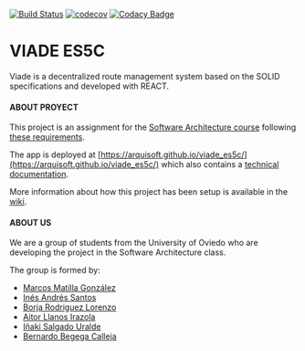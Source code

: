 [![Build Status](https://travis-ci.org/Arquisoft/viade_es5c.svg?branch=master)](https://travis-ci.org/Arquisoft/viade_es5c)
[![codecov](https://codecov.io/gh/Arquisoft/viade_es5c/branch/master/graph/badge.svg)](https://codecov.io/gh/Arquisoft/viade_es5c)
[![Codacy Badge](https://api.codacy.com/project/badge/Grade/6719d7bca5d443f2abfe1ebcac953601)](https://www.codacy.com/gh/Arquisoft/viade_es5c?utm_source=github.com&amp;utm_medium=referral&amp;utm_content=Arquisoft/viade_es5c&amp;utm_campaign=Badge_Grade)

# VIADE ES5C

Viade is a decentralized route management system  based on the SOLID specifications and developed with REACT.

#### ABOUT PROYECT
This project is an assignment for the [Software Architecture course](https://arquisoft.github.io/) following [these requirements](https://labra.solid.community/public/SoftwareArchitecture/AssignmentDescription/).

The app is deployed at [https://arquisoft.github.io/viade_es5c/](https://arquisoft.github.io/viade_es5c/) which also contains a [technical documentation](https://arquisoft.github.io/viade_es5c/docs).

More information about how this project has been setup is available in the [wiki](https://github.com/Arquisoft/viade_es5c/wiki).

#### ABOUT US
We are a group of students from the University of Oviedo who are developing the project in the Software Architecture class. 

The group is formed by:
* [Marcos Matilla González](https://github.com/UO258935)
* [Inés Andrés Santos](https://github.com/uo258865)
* [Borja Rodriguez Lorenzo](https://github.com/Borjarguez)
* [Aitor Llanos Irazola](https://github.com/aitorllanos99)
* [Iñaki Salgado Uralde](https://github.com/uo237133)
* [Bernardo Begega Calleja](https://github.com/BernardoBegega)